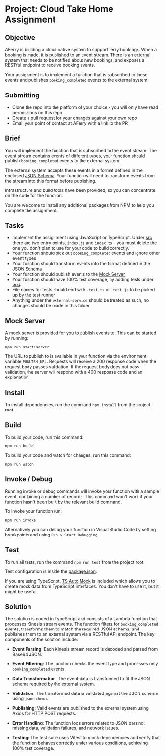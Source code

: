 # Project: Cloud Take Home Assignment

## Objective

AFerry is building a cloud native system to support ferry bookings. When a booking is made, it is published to an event stream. There is an external system that needs to be notified about new bookings, and exposes a RESTful endpoint to receive booking events.

Your assignment is to implement a function that is subscribed to these events and publishes `booking_completed` events to the external system.

## Submitting

- Clone the repo into the platform of your choice - you will only have read permissions on this repo
- Create a pull request for your changes against your own repo
- Email your point of contact at AFerry with a link to the PR

## Brief

You will implement the function that is subscribed to the event stream. The event stream contains events of different types, your function should publish `booking_completed` events to the external system.

The external system accepts these events in a format defined in the enclosed [JSON Schema](./external-service/schema.json). Your function will need to transform events from the stream into this format before publishing.

Infrastructure and build tools have been provided, so you can concentrate on the code for the function.

You are welcome to install any additional packages from NPM to help you complete the assignment.

## Tasks

- Implement the assignment using JavaScript or TypeScript. Under [src](./src) there are two entry points, `index.js` and `index.ts` - you must delete the one you don't plan to use for your code to build correctly.
- Your function should pick out `booking_completed` events and ignore other event types
- Your function should transform events into the format defined in the [JSON Schema](./external-service/schema.json)
- Your function should publish events to the [Mock Server](#mock-server)
- Your function should have 100% test coverage, by adding tests under [test](./test).
- File names for tests should end with `.test.ts` or `.test.js` to be picked up by the test runner.
- Anything under the `external-service` should be treated as such, no changes should be made in this folder

## Mock Server

A mock server is provided for you to publish events to. This can be started by running:

```
npm run start:server
```

The URL to publish to is available in your function via the environment variable `PUBLISH_URL`. Requests will receive a 200 response code when the request body passes validation. If the request body does not pass validation, the server will respond with a 400 response code and an explanation.


## Install

To install dependencies, run the command `npm install` from the project root.

## Build

To build your code, run this command:

```
npm run build
```

To build your code and watch for changes, run this command:

```
npm run watch
```

## Invoke / Debug

Running invoke or debug commands will invoke your function with a sample event, containing a number of records. This command won't work if your function hasn't been built by the relevant [build](#Build) command.

To invoke your function run:

```
npm run invoke
```

Alternatively you can debug your function in Visual Studio Code by setting breakpoints and using `Run > Start Debugging`.

## Test

To run all tests, run the command `npm run test` from the project root.

Test configuration is inside the [package.json](./package.json).

If you are using TypeScript, [TS Auto Mock](https://typescript-tdd.github.io/ts-auto-mock/) is included which allows you to create mock data from TypeScript interfaces. You don't have to use it, but it might be useful.

## Solution

The solution is coded in TypeScript and consists of a Lambda function that processes Kinesis stream events. The function filters for `booking_completed` events, transforms them to match the required JSON schema, and publishes them to an external system via a RESTful API endpoint. The key components of the solution include:

- **Event Parsing**: Each Kinesis stream record is decoded and parsed from Base64 JSON.

- **Event Filtering**: The function checks the event type and processes only `booking_completed` events.

- **Data Transformation**: The event data is transformed to fit the JSON schema required by the external system.

- **Validation**: The transformed data is validated against the JSON schema using `jsonschema`.

- **Publishing**: Valid events are published to the external system using Axios for HTTP POST requests.

- **Error Handling**: The function logs errors related to JSON parsing, missing data, validation failures, and network issues.

- **Testing**: The test suite uses Vitest to mock dependencies and verify that the function behaves correctly under various conditions, achieving 100% test coverage.

